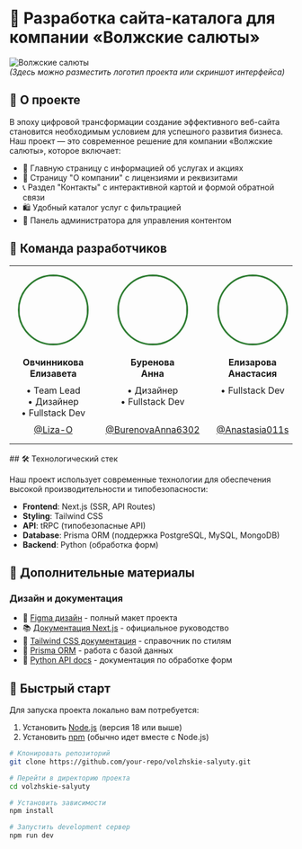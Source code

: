 # 🚀 Разработка сайта-каталога для компании «Волжские салюты»

![Волжские салюты](https://samara-salut.ru/upload/CPriority/e99/e99ce1394c9e221fb3e8b65bedea5001.png)  
*(Здесь можно разместить логотип проекта или скриншот интерфейса)*

## 📌 О проекте

В эпоху цифровой трансформации создание эффективного веб-сайта становится необходимым условием для успешного развития бизнеса. Наш проект — это современное решение для компании «Волжские салюты», которое включает:

- 🌟 Главную страницу с информацией об услугах и акциях
- 🏢 Страницу "О компании" с лицензиями и реквизитами
- 📞 Раздел "Контакты" с интерактивной картой и формой обратной связи
- 🛍️ Удобный каталог услуг с фильтрацией
- 🔐 Панель администратора для управления контентом
## 👥 Команда разработчиков

<table align="center">
  <tr>
    <!-- Первая строка -->
    <td valign="top" width="200px" style="height: 220px; text-align: center; padding: 15px;">
      <div style="height: 100%; display: flex; flex-direction: column; justify-content: space-between;">
        <div>
          <img src="https://avatars.githubusercontent.com/u/191477093?v=4" width="120" style="border-radius: 50%; border: 3px solid #2e7d32; margin: 0 auto 20px;"/>
          <strong style="display: inline-block; height: 40px; line-height: 1.3;">Овчинникова<br>Елизавета</strong>
          <div style="margin: 10px 0;">
            • Team Lead<br>
            • Дизайнер<br>
            • Fullstack Dev
          </div>
        </div>
        <div>
          <a href="https://github.com/Liza-O">@Liza-O</a>
        </div>
      </div>
    </td>    
    <td valign="top" width="200px" style="height: 220px; text-align: center; padding: 15px;">
      <div style="height: 100%; display: flex; flex-direction: column; justify-content: space-between;">
        <div>
          <img src="https://avatars.githubusercontent.com/u/191490969?v=4" width="120" style="border-radius: 50%; border: 3px solid #2e7d32; margin: 0 auto 20px;"/>
          <strong style="display: inline-block; height: 40px; line-height: 1.3;">Буренова<br>Анна</strong>
          <div style="margin: 10px 0;">
            • Дизайнер<br>
            • Fullstack Dev<br>
            &nbsp;
          </div>
        </div>
        <div>
          <a href="https://github.com/BurenovaAnna6302">@BurenovaAnna6302</a>
        </div>
      </div>
    </td>    
    <td valign="top" width="200px" style="height: 220px; text-align: center; padding: 15px;">
      <div style="height: 100%; display: flex; flex-direction: column; justify-content: space-between;">
        <div>
          <img src="https://avatars.githubusercontent.com/u/166629949?v=4" width="120" style="border-radius: 50%; border: 3px solid #2e7d32; margin: 0 auto 20px;"/>
          <strong style="display: inline-block; height: 40px; line-height: 1.3;">Елизарова<br>Анастасия</strong>
          <div style="margin: 10px 0;">
            • Fullstack Dev<br>
            &nbsp;<br>
            &nbsp;
          </div>
        </div>
        <div>
          <a href="https://github.com/Anastasia011s">@Anastasia011s</a>
        </div>
      </div>
    </td>
    <td valign="top" width="200px" style="height: 220px; text-align: center; padding: 15px;">
      <div style="height: 100%; display: flex; flex-direction: column; justify-content: space-between;">
        <div>
          <img src="https://avatars.githubusercontent.com/u/159873153?v=4" width="120" style="border-radius: 50%; border: 3px solid #2e7d32; margin: 0 auto 20px;"/>
          <strong style="display: inline-block; height: 40px; line-height: 1.3;">Кочетков<br>Егор</strong>
          <div style="margin: 10px 0;">
            • Fullstack Dev<br>
            &nbsp;<br>
            &nbsp;
          </div>
        </div>
        <div>
          <a href="https://github.com/PIRSON21">@PIRSON21</a>
        </div>
      </div>
    </td>    
    <td valign="top" width="200px" style="height: 220px; text-align: center; padding: 15px;">
      <div style="height: 100%; display: flex; flex-direction: column; justify-content: space-between;">
        <div>
          <img src="https://avatars.githubusercontent.com/u/160622634?v=4" width="120" style="border-radius: 50%; border: 3px solid #2e7d32; margin: 0 auto 20px;"/>
          <strong style="display: inline-block; height: 40px; line-height: 1.3;">Кувшинов<br>Антон</strong>
          <div style="margin: 10px 0;">
            • Fullstack Dev<br>
            &nbsp;<br>
            &nbsp;
          </div>
        </div>
        <div>
          <a href="https://github.com/di-not">@di-not</a>
        </div>
      </div>
    </td>
  </tr>
</table>
## 🛠 Технологический стек

Наш проект использует современные технологии для обеспечения высокой производительности и типобезопасности:

- **Frontend**: Next.js (SSR, API Routes)
- **Styling**: Tailwind CSS
- **API**: tRPC (типобезопасные API)
- **Database**: Prisma ORM (поддержка PostgreSQL, MySQL, MongoDB)
- **Backend**: Python (обработка форм)
## 🔗 Дополнительные материалы

### Дизайн и документация
- 🎨 [Figma дизайн](https://www.figma.com/design/NsBpLZC1NWZ5v4UZu4NJQ4/Волжские-салюты) - полный макет проекта
- 📚 [Документация Next.js](https://nextjs.org/docs) - официальное руководство
- 🎨 [Tailwind CSS документация](https://tailwindcss.com/docs) - справочник по стилям
- 🔗 [Prisma ORM](https://www.prisma.io/docs) - работа с базой данных
- 🐍 [Python API docs](https://fastapi.tiangolo.com/) - документация по обработке форм

## 🚀 Быстрый старт

Для запуска проекта локально вам потребуется:

1. Установить [Node.js](https://nodejs.org/) (версия 18 или выше)
2. Установить [npm](https://www.npmjs.com/) (обычно идет вместе с Node.js)

```bash
# Клонировать репозиторий
git clone https://github.com/your-repo/volzhskie-salyuty.git

# Перейти в директорию проекта
cd volzhskie-salyuty

# Установить зависимости
npm install

# Запустить development сервер
npm run dev
